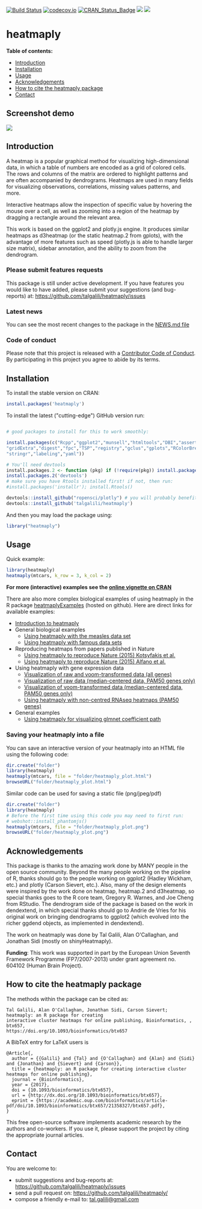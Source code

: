 
[![Build Status](https://travis-ci.org/talgalili/heatmaply.png?branch=master)](https://travis-ci.org/talgalili/heatmaply)
[![codecov.io](https://codecov.io/github/talgalili/heatmaply/coverage.svg?branch=master)](https://codecov.io/github/talgalili/heatmaply?branch=master)
[![CRAN_Status_Badge](http://www.r-pkg.org/badges/version/heatmaply)](https://cran.r-project.org/package=heatmaply)
![](http://cranlogs.r-pkg.org/badges/heatmaply?color=yellow)
![](http://cranlogs.r-pkg.org/badges/grand-total/heatmaply?color=yellowgreen)

# heatmaply

**Table of contents:**

* [Introduction](#introduction)
* [Installation](#installation)
* [Usage](#usage)
* [Acknowledgements](#acknowledgements)
* [How to cite the heatmaply package](#how-to-cite-the-heatmaply-package)
* [Contact](#contact)


## Screenshot demo

![](http://i.imgur.com/qdUCKlg.gif)



## Introduction

A heatmap is a popular graphical method for visualizing high-dimensional data, in which a table of numbers are encoded as a grid of colored cells. The rows and columns of the matrix are ordered to highlight patterns and are often accompanied by dendrograms. Heatmaps are used in many fields for visualizing observations, correlations, missing values patterns, and more.

Interactive heatmaps allow the inspection of specific value by hovering the mouse over a cell, as well as zooming into a region of the heatmap by dragging a rectangle around the relevant area.

This work is based on the ggplot2 and plotly.js engine. It produces similar heatmaps as d3heatmap (or the static heatmap.2 from gplots), with the advantage of more features such as speed (plotly.js is able to handle larger size matrix), sidebar annotation, and the ability to zoom from the dendrogram.


### Please submit features requests

This package is still under active development. If you have features you would like to have added, please submit your suggestions (and bug-reports) at: <https://github.com/talgalili/heatmaply/issues>


### Latest news

You can see the most recent changes to the package in the [NEWS.md file](https://talgalili.github.io/heatmaply/news/index.html)



### Code of conduct

Please note that this project is released with a [Contributor Code of Conduct](https://github.com/talgalili/heatmaply/blob/master/CONDUCT.md). By participating in this project you agree to abide by its terms.



## Installation

To install the stable version on CRAN:

```r
install.packages('heatmaply')
```

To install the latest ("cutting-edge") GitHub version run:

```R

# good packages to install for this to work smoothly:

install.packages(c("Rcpp","ggplot2","munsell","htmltools","DBI","assertthat",
"gridExtra","digest","fpc","TSP","registry","gclus","gplots","RColorBrewer",
"stringr","labeling","yaml"))

# You'll need devtools
install.packages.2 <- function (pkg) if (!require(pkg)) install.packages(pkg);
install.packages.2('devtools')
# make sure you have Rtools installed first! if not, then run:
#install.packages('installr'); install.Rtools()

devtools::install_github("ropensci/plotly") # you will probably benefit from the latest version of plotly
devtools::install_github('talgalili/heatmaply')
```

And then you may load the package using:

```R
library("heatmaply")
```

## Usage

Quick example:

```r
library(heatmaply)
heatmaply(mtcars, k_row = 3, k_col = 2)
```

**For more (interactive) examples see the [online vignette on CRAN](https://CRAN.R-project.org/package=heatmaply/vignettes/heatmaply.html)**

There are also more complex biological examples of using heatmaply in the R package [heatmaplyExamples](https://github.com/talgalili/heatmaplyExamples) (hosted on github). Here are direct links for available examples:


* [Introduction to heatmaply](https://CRAN.R-project.org/package=heatmaply/vignettes/heatmaply.html)
* General biological examples
  - [Using heatmaply with the measles data set](https://cdn.rawgit.com/talgalili/heatmaplyExamples/master/inst/doc/measles.html)
  - [Using heatmaply with famous data sets](https://cdn.rawgit.com/talgalili/heatmaplyExamples/master/inst/doc/heatmaply_examples.html)
* Reproducing heatmaps from papers published in Nature
  - [Using heatmaply to reproduce Nature (2015) Kotsyfakis et al.](https://cdn.rawgit.com/talgalili/heatmaplyExamples/master/inst/doc/reproducing_Nature_2015_Kotsyfakis.html)
  - [Using heatmaply to reproduce Nature (2015) Alfano et al.](https://cdn.rawgit.com/talgalili/heatmaplyExamples/master/inst/doc/reproducing_Nature_2015_Alfano.html)
* Using heatmaply with gene expression data  
  - [Visualization of raw and voom-transformed data (all genes)](https://cdn.rawgit.com/talgalili/heatmaplyExamples/master/inst/doc/biological_data.html)
  - [Visualization of raw data (median-centered data, PAM50 genes only)](https://cdn.rawgit.com/talgalili/heatmaplyExamples/master/inst/doc/biological_data_2.html)
  - [Visualization of voom-transformed data (median-centered data, PAM50 genes only)](https://cdn.rawgit.com/talgalili/heatmaplyExamples/master/inst/doc/biological_data_3.html)
  - [Using heatmaply with non-centred RNAseq heatmaps (PAM50 genes) ](https://cdn.rawgit.com/talgalili/heatmaplyExamples/master/inst/doc/non_centred_heatmaps.html)
* General examples
  - [Using heatmaply for visualizing glmnet coefficient path](https://cdn.rawgit.com/talgalili/heatmaplyExamples/master/inst/doc/glmnet.html)


### Saving your heatmaply into a file

You can save an interactive version of your heatmaply into an HTML file using the following code:

```r
dir.create("folder")
library(heatmaply)
heatmaply(mtcars, file = "folder/heatmaply_plot.html")
browseURL("folder/heatmaply_plot.html")
```

Similar code can be used for saving a static file (png/jpeg/pdf)

```r
dir.create("folder")
library(heatmaply)
# Before the first time using this code you may need to first run:
# webshot::install_phantomjs()
heatmaply(mtcars, file = "folder/heatmaply_plot.png")
browseURL("folder/heatmaply_plot.png")
```



## Acknowledgements


This package is thanks to the amazing work done by MANY people in the open source community. Beyond the many people working on the pipeline of R, thanks should go to the people working on ggplot2 (Hadley Wickham, etc.) and plotly (Carson Sievert, etc.). Also, many of the design elements were inspired by the work done on heatmap, heatmap.2 and d3heatmap, so special thanks goes to the R core team, Gregory R. Warnes, and Joe Cheng from RStudio. The dendrogram side of the package is based on the work in dendextend, in which special thanks should go to Andrie de Vries for his original work on bringing dendrograms to ggplot2 (which evolved into the richer ggdend objects, as implemented in dendextend). 

The work on heatmaply was done by Tal Galili, Alan O'Callaghan, and Jonathan Sidi (mostly on shinyHeatmaply).


**Funding**: This work was supported in part by the European Union Seventh Framework Programme (FP7/2007-2013) under grant agreement no. 604102 (Human Brain Project).  



## How to cite the heatmaply package

The methods within the package can be cited as:

    Tal Galili, Alan O'Callaghan, Jonathan Sidi, Carson Sievert; heatmaply: an R package for creating
    interactive cluster heatmaps for online publishing, Bioinformatics, , btx657,
    https://doi.org/10.1093/bioinformatics/btx657

A BibTeX entry for LaTeX users is

    @Article{,
      author = {{Galili} and {Tal} and {O'Callaghan} and {Alan} and {Sidi} and {Jonathan} and {Sievert} and {Carson}},
      title = {heatmaply: an R package for creating interactive cluster heatmaps for online publishing},
      journal = {Bioinformatics},
      year = {2017},
      doi = {10.1093/bioinformatics/btx657},
      url = {http://dx.doi.org/10.1093/bioinformatics/btx657},
      eprint = {https://academic.oup.com/bioinformatics/article-pdf/doi/10.1093/bioinformatics/btx657/21358327/btx657.pdf},
    }

This free open-source software implements academic research by the authors and co-workers. If you use
it, please support the project by citing the appropriate journal articles.




## Contact

You are welcome to:

* submit suggestions and bug-reports at: <https://github.com/talgalili/heatmaply/issues>
* send a pull request on: <https://github.com/talgalili/heatmaply/>
* compose a friendly e-mail to: <tal.galili@gmail.com>

